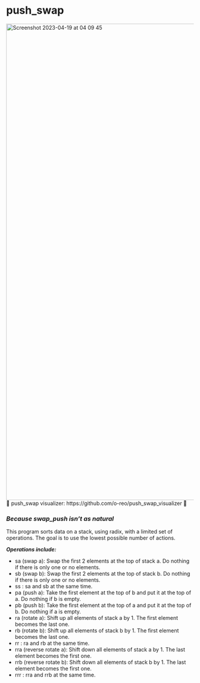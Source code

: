 # push_swap

<img width="1280" alt="Screenshot 2023-04-19 at 04 09 45" src="https://user-images.githubusercontent.com/115113929/232948436-054f86ed-46a7-4306-b589-3948581fad64.png">
💫 push_swap visualizer: https://github.com/o-reo/push_swap_visualizer 💫

### ***Because swap_push isn’t as natural***

This program sorts data on a stack, using radix, with a limited set of operations. The goal is to use the lowest possible number of actions.

 ***Operations include:***
 - sa (swap a): Swap the first 2 elements at the top of stack a.
   Do nothing if there is only one or no elements.
 - sb (swap b): Swap the first 2 elements at the top of stack b.
   Do nothing if there is only one or no elements.
 - ss : sa and sb at the same time.
 - pa (push a): Take the first element at the top of b and put it at the top of a.
   Do nothing if b is empty.
 - pb (push b): Take the first element at the top of a and put it at the top of b.
   Do nothing if a is empty.
 - ra (rotate a): Shift up all elements of stack a by 1.
   The first element becomes the last one.
 - rb (rotate b): Shift up all elements of stack b by 1.
   The first element becomes the last one.
 - rr : ra and rb at the same time.
 - rra (reverse rotate a): Shift down all elements of stack a by 1.
   The last element becomes the first one.
 - rrb (reverse rotate b): Shift down all elements of stack b by 1.
   The last element becomes the first one.
 - rrr : rra and rrb at the same time.
